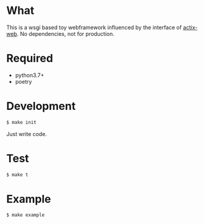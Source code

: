 # What
This is a wsgi based toy webframework influenced by the interface of [actix-web](https://github.com/actix/actix-web).
No dependencies, not for production.

# Required
- python3.7+
- poetry

# Development
```sh
$ make init
```
Just write code.

# Test
```sh
$ make t

```

# Example
```sh
$ make example
```
